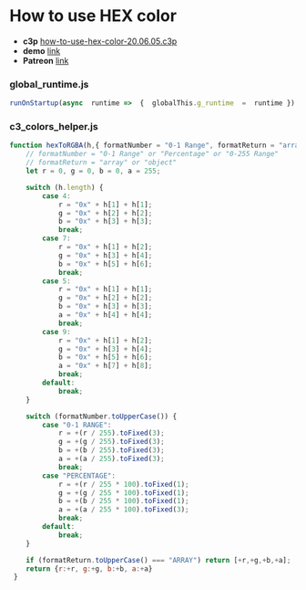 # How to use HEX color

* **c3p** [how-to-use-hex-color-20.06.05.c3p](source/c3p/how-to-use-hex-color-20.06.05.c3p)
* **demo** [link](demo)
* **Patreon** [link](https://patreon.com/el3um4s)

### global_runtime.js

```javascript
runOnStartup(async  runtime =>  {  globalThis.g_runtime  =  runtime })
```

### c3_colors_helper.js

```javascript
function hexToRGBA(h,{ formatNumber = "0-1 Range", formatReturn = "array" } = {}) {
	// formatNumber = "0-1 Range" or "Percentage" or "0-255 Range"
	// formatReturn = "array" or "object"
	let r = 0, g = 0, b = 0, a = 255;

	switch (h.length) {
		case 4:
			r = "0x" + h[1] + h[1];
    		g = "0x" + h[2] + h[2];
    		b = "0x" + h[3] + h[3];
			break;
		case 7:
			r = "0x" + h[1] + h[2];
    		g = "0x" + h[3] + h[4];
    		b = "0x" + h[5] + h[6];
			break;
		case 5:
			r = "0x" + h[1] + h[1];
    		g = "0x" + h[2] + h[2];
    		b = "0x" + h[3] + h[3];
    		a = "0x" + h[4] + h[4];
			break;
		case 9:
			r = "0x" + h[1] + h[2];
    		g = "0x" + h[3] + h[4];
    		b = "0x" + h[5] + h[6];
    		a = "0x" + h[7] + h[8];
			break;
		default:
			break;
	}

	switch (formatNumber.toUpperCase()) {
		case "0-1 RANGE":
			r = +(r / 255).toFixed(3);
    		g = +(g / 255).toFixed(3);
    		b = +(b / 255).toFixed(3);
			a = +(a / 255).toFixed(3);
			break;
		case "PERCENTAGE":
			r = +(r / 255 * 100).toFixed(1);
    		g = +(g / 255 * 100).toFixed(1);
    		b = +(b / 255 * 100).toFixed(1);
			a = +(a / 255 * 100).toFixed(3);
			break;
		default:
			break;
	}

  	if (formatReturn.toUpperCase() === "ARRAY") return [+r,+g,+b,+a];
	return {r:+r, g:+g, b:+b, a:+a}
 }
```
